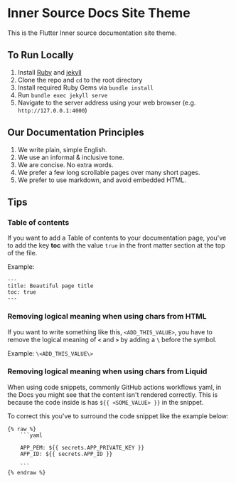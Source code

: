 # Inner Source Docs Site Theme

This is the Flutter Inner source documentation site theme.

## To Run Locally

1. Install [Ruby](https://www.ruby-lang.org/en/documentation/installation/) and [jekyll](https://jekyllrb.com/)
2. Clone the repo and `cd` to the root directory
3. Install required Ruby Gems via `bundle install`
4. Run `bundle exec jekyll serve`
5. Navigate to the server address using your web browser (e.g. `http://127.0.0.1:4000`)

## Our Documentation Principles

1. We write plain, simple English.
2. We use an informal & inclusive tone.
3. We are concise. No extra words.
4. We prefer a few long scrollable pages over many short pages.
5. We prefer to use markdown, and avoid embedded HTML.

## Tips

### Table of contents

If you want to add a Table of contents to your documentation page, you've to add the key **toc** with the value `true` in the front matter section at the top of the file.

Example:

```
---
title: Beautiful page title
toc: true
---
```

### Removing logical meaning when using chars from HTML

If you want to write something like this, `<ADD_THIS_VALUE>`, you have to remove the logical meaning of **`<`** and **`>`** by adding a **`\`** before the symbol.

Example: `\<ADD_THIS_VALUE\>`

### Removing logical meaning when using chars from Liquid

When using code snippets, commonly GitHub actions workflows yaml, in the Docs you might see that the content isn't rendered correctly. This is because the code inside is has `${{ <SOME_VALUE> }}` in the snippet.

To correct this you've to surround the code snippet like the example below:

````
{% raw %}
    ```yaml

    APP_PEM: ${{ secrets.APP_PRIVATE_KEY }}
    APP_ID: ${{ secrets.APP_ID }}

    ```
{% endraw %}

````
